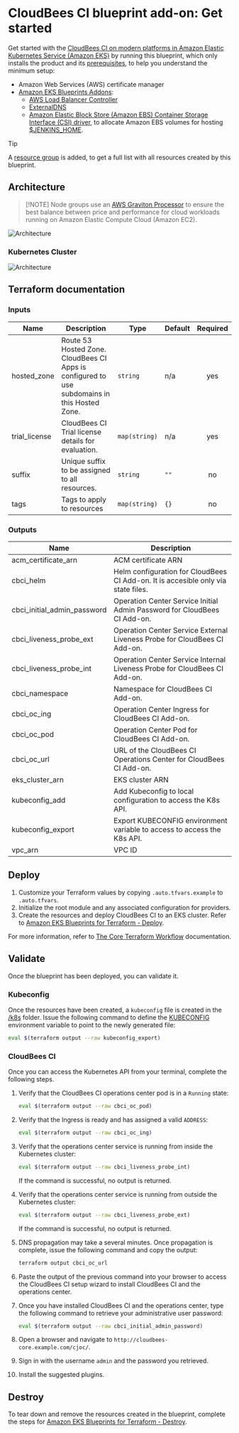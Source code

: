 # CloudBees CI blueprint add-on: Get started

Get started with the [CloudBees CI on modern platforms in Amazon Elastic Kubernetes Service (Amazon EKS)](https://docs.cloudbees.com/docs/cloudbees-ci/latest/eks-install-guide/) by running this blueprint, which only installs the product and its [prerequisites](https://docs.cloudbees.com/docs/cloudbees-ci/latest/eks-install-guide/installing-eks-using-helm#_prerequisites), to help you understand the minimum setup:

- Amazon Web Services (AWS) certificate manager
- [Amazon EKS Blueprints Addons](https://aws-ia.github.io/terraform-aws-eks-blueprints-addons/main/):
  - [AWS Load Balancer Controller](https://aws-ia.github.io/terraform-aws-eks-blueprints-addons/main/addons/aws-load-balancer-controller/)
  - [ExternalDNS](https://aws-ia.github.io/terraform-aws-eks-blueprints-addons/main/addons/external-dns/)
  - [Amazon Elastic Block Store (Amazon EBS) Container Storage Interface (CSI) driver](https://docs.aws.amazon.com/eks/latest/userguide/ebs-csi.html), to allocate Amazon EBS volumes for hosting [$JENKINS_HOME](https://docs.cloudbees.com/docs/cloudbees-ci/latest/backup-restore/jenkins-home).

> [!TIP]
> A [resource group](https://docs.aws.amazon.com/ARG/latest/userguide/resource-groups.html) is added, to get a full list with all resources created by this blueprint.

## Architecture

> [!NOTE] Node groups use an [AWS Graviton Processor](https://aws.amazon.com/ec2/graviton/) to ensure the best balance between price and performance for cloud workloads running on Amazon Elastic Compute Cloud (Amazon EC2).

![Architecture](img/getting-started.architect.drawio.svg)

### Kubernetes Cluster

![Architecture](img/getting-started.k8s.drawio.svg)

## Terraform documentation

<!-- BEGIN_TF_DOCS -->
### Inputs

| Name | Description | Type | Default | Required |
|------|-------------|------|---------|:--------:|
| hosted_zone | Route 53 Hosted Zone. CloudBees CI Apps is configured to use subdomains in this Hosted Zone. | `string` | n/a | yes |
| trial_license | CloudBees CI Trial license details for evaluation. | `map(string)` | n/a | yes |
| suffix | Unique suffix to be assigned to all resources. | `string` | `""` | no |
| tags | Tags to apply to resources | `map(string)` | `{}` | no |

### Outputs

| Name | Description |
|------|-------------|
| acm_certificate_arn | ACM certificate ARN |
| cbci_helm | Helm configuration for CloudBees CI Add-on. It is accesible only via state files. |
| cbci_initial_admin_password | Operation Center Service Initial Admin Password for CloudBees CI Add-on. |
| cbci_liveness_probe_ext | Operation Center Service External Liveness Probe for CloudBees CI Add-on. |
| cbci_liveness_probe_int | Operation Center Service Internal Liveness Probe for CloudBees CI Add-on. |
| cbci_namespace | Namespace for CloudBees CI Add-on. |
| cbci_oc_ing | Operation Center Ingress for CloudBees CI Add-on. |
| cbci_oc_pod | Operation Center Pod for CloudBees CI Add-on. |
| cbci_oc_url | URL of the CloudBees CI Operations Center for CloudBees CI Add-on. |
| eks_cluster_arn | EKS cluster ARN |
| kubeconfig_add | Add Kubeconfig to local configuration to access the K8s API. |
| kubeconfig_export | Export KUBECONFIG environment variable to access to access the K8s API. |
| vpc_arn | VPC ID |
<!-- END_TF_DOCS -->

## Deploy

1. Customize your Terraform values by copying `.auto.tfvars.example` to `.auto.tfvars`.
2. Initialize the root module and any associated configuration for providers.
3. Create the resources and deploy CloudBees CI to an EKS cluster. Refer to [Amazon EKS Blueprints for Terraform - Deploy](https://aws-ia.github.io/terraform-aws-eks-blueprints/getting-started/#deploy).

For more information, refer to [The Core Terraform Workflow](https://www.terraform.io/intro/core-workflow) documentation.

## Validate

Once the blueprint has been deployed, you can validate it.

### Kubeconfig

Once the resources have been created, a `kubeconfig` file is created in the [/k8s](k8s) folder. Issue the following command to define the [KUBECONFIG](https://kubernetes.io/docs/concepts/configuration/organize-cluster-access-kubeconfig/#the-kubeconfig-environment-variable) environment variable to point to the newly generated file:

  ```sh
  eval $(terraform output --raw kubeconfig_export)
  ```

### CloudBees CI

Once you can access the Kubernetes API from your terminal, complete the following steps.

1. Verify that the CloudBees CI operations center pod is in a `Running` state:

    ```sh
    eval $(terraform output --raw cbci_oc_pod)
    ```
   
2. Verify that the Ingress is ready and has assigned a valid `ADDRESS`:

    ```sh
    eval $(terraform output --raw cbci_oc_ing)
    ```

3. Verify that the operations center service is running from inside the Kubernetes cluster:

    ```sh
    eval $(terraform output --raw cbci_liveness_probe_int)
    ```
   If the command is successful, no output is returned.

4. Verify that the operations center service is running from outside the Kubernetes cluster:

    ```sh
    eval $(terraform output --raw cbci_liveness_probe_ext)
    ```
   If the command is successful, no output is returned.

5. DNS propagation may take a several minutes. Once propagation is complete, issue the following command and copy the output:

    ```sh
    terraform output cbci_oc_url
    ```
6. Paste the output of the previous command into your browser to access the CloudBees CI setup wizard to install CloudBees CI and the operations center.

7. Once you have installed CloudBees CI and the operations center, type the following command to retrieve your administrative user password:

    ```sh
    eval $(terraform output --raw cbci_initial_admin_password)
    ```

8. Open a browser and navigate to `http://cloudbees-core.example.com/cjoc/`.

9. Sign in with the username `admin` and the password you retrieved.

10. Install the suggested plugins.

## Destroy

To tear down and remove the resources created in the blueprint, complete the steps for [Amazon EKS Blueprints for Terraform - Destroy](https://aws-ia.github.io/terraform-aws-eks-blueprints/getting-started/#destroy).
